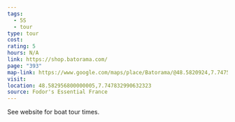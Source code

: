 ```yaml
---
tags:
  - 5S
  - tour
type: tour
cost: 
rating: 5
hours: N/A
link: https://shop.batorama.com/
page: "393"
map-link: https://www.google.com/maps/place/Batorama/@48.5820924,7.7475436,17z/data=!3m1!4b1!4m6!3m5!1s0x4796c91f352cf8e7:0x23974797cd695c06!8m2!3d48.5820889!4d7.7501185!16s%2Fg%2F1hc0x8w5_?entry=ttu&g_ep=EgoyMDI0MDkyNS4wIKXMDSoASAFQAw%3D%3D
visit: 
location: 48.582956800000005,7.747832990632323
source: Fodor's Essential France
---
```

See website for boat tour times.